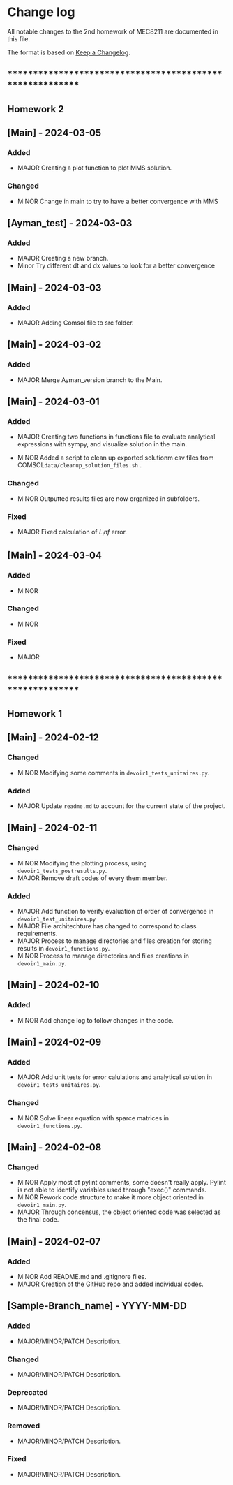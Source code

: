 
# Change log
All notable changes to the 2nd homework of MEC8211 are documented in this file.

The format is based on [Keep a Changelog](http://keepachangelog.com/).


## ********************************************************
## Homework 2


## [Main] - 2024-03-05

### Added

- MAJOR Creating a plot function to plot MMS solution.

### Changed 

- MINOR Change in main to try to have a better convergence with MMS

## [Ayman_test] - 2024-03-03

### Added

- MAJOR Creating a new branch.
- Minor Try different dt and dx values to look for a better convergence
    
## [Main] - 2024-03-03

### Added

- MAJOR Adding Comsol file to src folder.

## [Main] - 2024-03-02

### Added

- MAJOR Merge Ayman_version branch to the Main.

## [Main] - 2024-03-01

### Added

- MAJOR Creating two functions in functions file to evaluate analytical expressions with sympy, and visualize solution in the main.

- MINOR Added a script to clean up exported solutionm csv files from COMSOL`data/cleanup_solution_files.sh` .

### Changed

- MINOR Outputted results files are now organized in subfolders.

### Fixed

- MAJOR Fixed calculation of $`L_inf`$ error.


## [Main] - 2024-03-04

### Added

- MINOR 

### Changed

- MINOR 

### Fixed

- MAJOR 

## ********************************************************
## Homework 1


## [Main] - 2024-02-12

### Changed

- MINOR Modifying some comments in ``devoir1_tests_unitaires.py``.

### Added
 
- MAJOR Update ``readme.md`` to account for the current state of the project.
  

## [Main] - 2024-02-11

### Changed

- MINOR Modifying the plotting process, using ``devoir1_tests_postresults.py``.
- MAJOR Remove draft codes of every them member.

### Added

- MAJOR Add function to verify evaluation of order of convergence in ``devoir1_test_unitaires.py``
- MAJOR File architechture has changed to correspond to class requirements.
- MAJOR Process to manage directories and files creation for storing results in ``devoir1_functions.py``.
- MINOR Process to manage directories and files creations in ``devoir1_main.py``.


## [Main] - 2024-02-10

### Added

- MINOR Add change log to follow changes in the code.


## [Main] - 2024-02-09

### Added

- MAJOR Add unit tests for error calulations and analytical solution in ``devoir1_tests_unitaires.py``.


### Changed

- MINOR Solve linear equation with sparce matrices in ``devoir1_functions.py``.


## [Main] - 2024-02-08

### Changed

- MINOR Apply most of pylint comments, some doesn't really apply. Pylint is not able to identify variables used through "exec()" commands.
- MINOR Rework code structure to make it more object oriented in ``devoir1_main.py``.
- MAJOR Through concensus, the object oriented code was selected as the final code.


## [Main] - 2024-02-07

### Added

- MINOR Add README.md and .gitignore files.
- MAJOR Creation of the GitHub repo and added individual codes.


## [Sample-Branch_name] - YYYY-MM-DD

### Added

- MAJOR/MINOR/PATCH Description.

### Changed

- MAJOR/MINOR/PATCH Description.

### Deprecated

- MAJOR/MINOR/PATCH Description.

### Removed

- MAJOR/MINOR/PATCH Description.

### Fixed

- MAJOR/MINOR/PATCH Description.
